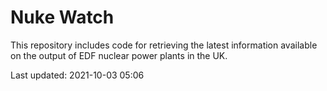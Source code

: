 # Nuke Watch

This repository includes code for retrieving the latest information available on the output of EDF nuclear power plants in the UK.

Last updated: 2021-10-03 05:06
